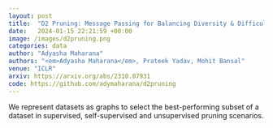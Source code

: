 ```yaml
---
layout: post
title:  "D2 Pruning: Message Passing for Balancing Diversity & Difficulty in Data Pruning"
date:   2024-01-15 22:21:59 +00:00
image: /images/d2pruning.png
categories: data
author: "Adyasha Maharana"
authors: "<em>Adyasha Maharana</em>, Prateek Yadav, Mohit Bansal"
venue: "ICLR"
arxiv: https://arxiv.org/abs/2310.07931
code: https://github.com/adymaharana/d2pruning
---
```

We represent datasets as graphs to select the best-performing subset of a dataset in supervised, self-supervised and unsupervised pruning scenarios.